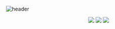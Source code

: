 ![header](https://capsule-render.vercel.app/api?type=cylinder&color=auto&height=150&section=header&text=Hi%20!%20I'm%20Minyeong&fontSize=35)


<div align="center">
	<img src="https://img.shields.io/badge/Apple-000000?style=flat&logo=Apple&logoColor=white" />
	<img src="https://img.shields.io/badge/Java-007396?style=flat&logo=Java&logoColor=white" />
	<img src="https://img.shields.io/badge/Apple Music-FA243C?style=flat&logo=Apple Music&logoColor=white" />
	 
</div>
<!--
**cmy0550/cmy0550** is a ✨ _special_ ✨ repository because its `README.md` (this file) appears on your GitHub profile.

Here are some ideas to get you started:

- 🔭 I’m currently working on ...
- 🌱 I’m currently learning ...
- 👯 I’m looking to collaborate on ...
- 🤔 I’m looking for help with ...
- 💬 Ask me about ...
- 📫 How to reach me: ...
- 😄 Pronouns: ...
- ⚡ Fun fact: ...
-->
